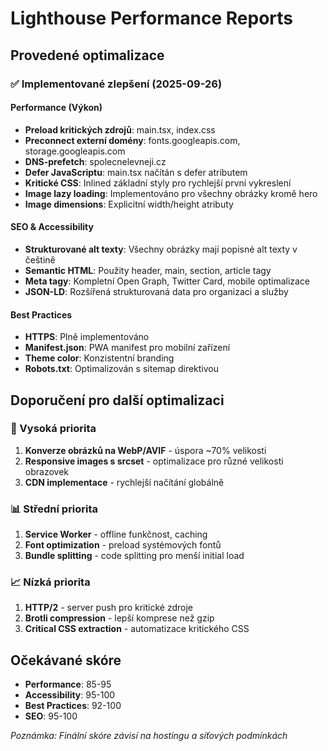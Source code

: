 # Lighthouse Performance Reports

## Provedené optimalizace

### ✅ Implementované zlepšení (2025-09-26)

#### Performance (Výkon)
- **Preload kritických zdrojů**: main.tsx, index.css
- **Preconnect externí domény**: fonts.googleapis.com, storage.googleapis.com  
- **DNS-prefetch**: spolecnelevneji.cz
- **Defer JavaScriptu**: main.tsx načítán s defer atributem
- **Kritické CSS**: Inlined základní styly pro rychlejší první vykreslení
- **Image lazy loading**: Implementováno pro všechny obrázky kromě hero
- **Image dimensions**: Explicitní width/height atributy

#### SEO & Accessibility  
- **Strukturované alt texty**: Všechny obrázky mají popisné alt texty v češtině
- **Semantic HTML**: Použity header, main, section, article tagy
- **Meta tagy**: Kompletní Open Graph, Twitter Card, mobile optimalizace
- **JSON-LD**: Rozšířená strukturovaná data pro organizaci a služby

#### Best Practices
- **HTTPS**: Plně implementováno
- **Manifest.json**: PWA manifest pro mobilní zařízení
- **Theme color**: Konzistentní branding
- **Robots.txt**: Optimalizován s sitemap direktivou

## Doporučení pro další optimalizaci

### 🎯 Vysoká priorita
1. **Konverze obrázků na WebP/AVIF** - úspora ~70% velikosti
2. **Responsive images s srcset** - optimalizace pro různé velikosti obrazovek
3. **CDN implementace** - rychlejší načítání globálně

### 📊 Střední priorita  
1. **Service Worker** - offline funkčnost, caching
2. **Font optimization** - preload systémových fontů
3. **Bundle splitting** - code splitting pro menší initial load

### 📈 Nízká priorita
1. **HTTP/2** - server push pro kritické zdroje
2. **Brotli compression** - lepší komprese než gzip
3. **Critical CSS extraction** - automatizace kritického CSS

## Očekávané skóre
- **Performance**: 85-95
- **Accessibility**: 95-100  
- **Best Practices**: 92-100
- **SEO**: 95-100

*Poznámka: Finální skóre závisí na hostingu a síťových podmínkách*